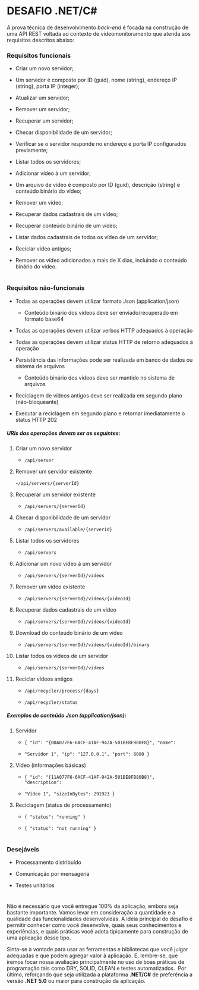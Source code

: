 # **DESAFIO .NET/C#**

A prova técnica de desenvolvimento _back-end_ é focada na construção de uma API REST voltada ao contexto de videomonitoramento que atenda aos requisitos descritos abaixo:​


### Requisitos funcionais

-   Criar um novo servidor​;
    
-   Um servidor é composto por ID (guid), nome (string), endereço IP (string), porta IP (integer)​;
    
-   Atualizar um servidor​;
    
-   Remover um servidor​;
    
-   Recuperar um servidor​;
    
-   Checar disponibilidade de um servidor​;
    
-   Verificar se o servidor responde no endereço e porta IP configurados previamente​;
    
-   Listar todos os servidores​;
    
-   Adicionar vídeo à um servidor​;
    
-   Um arquivo de vídeo é composto por ID (guid), descrição (string) e conteúdo binário do vídeo​;
    
-   Remover um vídeo​;
    
-   Recuperar dados cadastrais de um vídeo​;
    
-   Recuperar conteúdo binário de um vídeo;
    
-   ​Listar dados cadastrais de todos os vídeo de um servidor​;
    
-   Reciclar vídeo antigos​;
    
-   Remover os vídeo adicionados a mais de X dias, incluindo o conteúdo binário do vídeo.
#
### Requisitos não-funcionais

-   Todas as operações devem utilizar formato Json (application/json)​
    
    -   Conteúdo binário dos vídeos deve ser enviado/recuperado em formato base64​
        
-   Todas as operações devem utilizar verbos HTTP adequados à operação​
    
-   Todas as operações devem utilizar status HTTP de retorno adequados à operação​
    
-   Persistência das informações pode ser realizada em banco de dados ou sistema de arquivos​
    
    -   Conteúdo binário dos vídeos deve ser mantido no sistema de arquivos​
        
-   Reciclagem de vídeos antigos deve ser realizada em segundo plano (não-bloqueante)​
    
-   Executar a reciclagem em segundo plano e retornar imediatamente o status HTTP 202​

##### **URIs das operações devem ser as seguintes:**
1.  Criar um novo servidor​
    
    -  `/api/server​`
        
2.  Remover um servidor existente​
    
    -`/api/servers/{serverId}​`
        
3.  Recuperar um servidor existente​
    
    - `/api/servers/{serverId}​`
        
4.  Checar disponibilidade de um servidor​
    
    -  `/api/servers/available/{serverId}​`
        
5.  Listar todos os servidores​
    
	   - `/api/servers​`
        
6.  Adicionar um novo vídeo à um servidor​
    
    -  `/api/servers/{serverId}/videos​`
        
7.  Remover um vídeo existente​
    
    -  `/api/servers/{serverId}/videos/{videoId}​`
        
8.  Recuperar dados cadastrais de um vídeo​
    
    -  `/api/servers/{serverId}/videos/{videoId}​`
        
9.  Download do conteúdo binário de um vídeo​
    
    -  `/api/servers/{serverId}/videos/{videoId}/binary​`
        
10.  Listar todos os vídeos de um servidor​
    
	    -  `/api/servers/{serverId}/videos​`
        
11.  Reciclar vídeos antigos​
    
	    -  `/api/recycler/process/{days}​`
        
	    -  `/api/recycler/status​`
 
 ##### **Exemplos de conteúdo Json (application/json):**
 1.  Servidor​
    
	    - `{ "id": "{00A077F6-6ACF-41AF-942A-501BE8FB80F8}", "name":​`
        
	    - `"Servidor 1", "ip": "127.0.0.1", "port": 8080 }​`
        
2.  Vídeo (informações básicas)​
    
	  - `{ "id": "{11A077F6-6ACF-41AF-942A-501BE8FB80B8}", "description":​`
        
    - `"Vídeo 1", "sizeInBytes": 291923 }​`
        
3.  Reciclagem (status de processamento)​
    
    -  `{ "status": "running" }​`
        
    -  `{ "status": "not running" }`
#
### Desejáveis
-   Processamento distribuído
    
-   Comunicação por mensageria
    
-   Testes unitários
#

Não é necessário que você entregue 100% da aplicação, embora seja bastante importante. Vamos levar em consideração a quantidade e a qualidade das funcionalidades desenvolvidas. A ideia principal do desafio é permitir conhecer como você desenvolve, quais seus conhecimentos e experiências, e quais práticas você adota tipicamente para construção de uma aplicação desse tipo.​

​Sinta-se à vontade para usar as ferramentas e bibliotecas que você julgar adequadas e que podem agregar valor à aplicação. E, lembre-se, que iremos focar nossa avaliação principalmente no uso de boas práticas de programação tais como DRY, SOLID, CLEAN e testes automatizados.​
​
Por último, reforçando que seja utilizada a plataforma **.NET/C#** de preferência a versão **.NET 5.0** ou maior para construção da aplicação.
